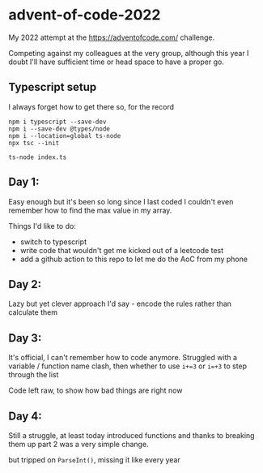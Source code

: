 # advent-of-code-2022
My 2022 attempt at the https://adventofcode.com/ challenge.

Competing against my colleagues at the very group, although this year I doubt I'll have sufficient time or head space to have a proper go.

## Typescript setup

I always forget how to get there so, for the record
```
npm i typescript --save-dev 
npm i --save-dev @types/node
npm i --location=global ts-node
npx tsc --init

ts-node index.ts
```

## Day 1: 

Easy enough but it's been so long since I last coded I couldn't even remember how to find the max value in my array.

Things I'd like to do:
- switch to typescript
- write code that wouldn't get me kicked out 
of a leetcode test
- add a github action to this repo to let me do the 
AoC from my phone

## Day 2: 

Lazy but yet clever approach I'd say - encode the rules rather than calculate them

## Day 3:

It's official, I can't remember how to code anymore. 
Struggled with a variable / function name clash, then whether to use `i+=3` or `i=+3` to step through the list

Code left raw, to show how bad things are right now

## Day 4:

Still a struggle, at least today introduced functions and thanks to breaking them up part 2 was a very simple change.

but tripped on `ParseInt()`, missing it like every year
